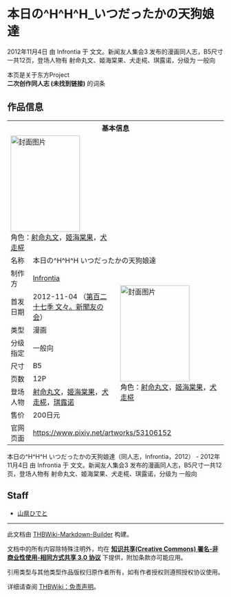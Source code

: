 # 本日の^H^H^H_いつだったかの天狗娘達

<!-- source html: G:\repos\THBWiki-Markdown-Builder\THBWikiMarkdown\Temp\main\d\d2\ns0%3A%E6%9C%AC%E6%97%A5%E3%81%AE%5EH%5EH%5EH_%E3%81%84%E3%81%A4%E3%81%A0%E3%81%A3%E3%81%9F%E3%81%8B%E3%81%AE%E5%A4%A9%E7%8B%97%E5%A8%98%E9%81%94.html -->

2012年11月4日 由 Infrontia 于 文文。新闻友人集会3 发布的漫画同人志，B5尺寸一共12页，登场人物有 射命丸文、姬海棠果、犬走椛、琪露诺，分级为 一般向

本页是关于东方Project  
 **二次创作同人志 (未找到链接)** 的词条

## 作品信息

<table><tbody><tr><th colspan="3">基本信息</th></tr><tr><td class="cover-artwork-mobile" colspan="2"><a href="./文件-本日の^H^H^H_いつだったかの天狗娘達封面.jpg.md" class="image" title="封面图片"><img alt="封面图片" src="https://upload.thwiki.cc/thumb/9/9f/%E6%9C%AC%E6%97%A5%E3%81%AE%5EH%5EH%5EH_%E3%81%84%E3%81%A4%E3%81%A0%E3%81%A3%E3%81%9F%E3%81%8B%E3%81%AE%E5%A4%A9%E7%8B%97%E5%A8%98%E9%81%94%E5%B0%81%E9%9D%A2.jpg/161px-%E6%9C%AC%E6%97%A5%E3%81%AE%5EH%5EH%5EH_%E3%81%84%E3%81%A4%E3%81%A0%E3%81%A3%E3%81%9F%E3%81%8B%E3%81%AE%E5%A4%A9%E7%8B%97%E5%A8%98%E9%81%94%E5%B0%81%E9%9D%A2.jpg" decoding="async" loading="lazy" width="161" height="224" srcset="https://upload.thwiki.cc/thumb/9/9f/%E6%9C%AC%E6%97%A5%E3%81%AE%5EH%5EH%5EH_%E3%81%84%E3%81%A4%E3%81%A0%E3%81%A3%E3%81%9F%E3%81%8B%E3%81%AE%E5%A4%A9%E7%8B%97%E5%A8%98%E9%81%94%E5%B0%81%E9%9D%A2.jpg/241px-%E6%9C%AC%E6%97%A5%E3%81%AE%5EH%5EH%5EH_%E3%81%84%E3%81%A4%E3%81%A0%E3%81%A3%E3%81%9F%E3%81%8B%E3%81%AE%E5%A4%A9%E7%8B%97%E5%A8%98%E9%81%94%E5%B0%81%E9%9D%A2.jpg 1.5x, https://upload.thwiki.cc/thumb/9/9f/%E6%9C%AC%E6%97%A5%E3%81%AE%5EH%5EH%5EH_%E3%81%84%E3%81%A4%E3%81%A0%E3%81%A3%E3%81%9F%E3%81%8B%E3%81%AE%E5%A4%A9%E7%8B%97%E5%A8%98%E9%81%94%E5%B0%81%E9%9D%A2.jpg/322px-%E6%9C%AC%E6%97%A5%E3%81%AE%5EH%5EH%5EH_%E3%81%84%E3%81%A4%E3%81%A0%E3%81%A3%E3%81%9F%E3%81%8B%E3%81%AE%E5%A4%A9%E7%8B%97%E5%A8%98%E9%81%94%E5%B0%81%E9%9D%A2.jpg 2x" data-file-width="860" data-file-height="1196"></a><div class="cover-char">角色：<a href="./射命丸文.md" title="射命丸文">射命丸文</a>，<a href="./姬海棠果.md" title="姬海棠果">姬海棠果</a>，<a href="./犬走椛.md" title="犬走椛">犬走椛</a></div></td>
</tr><tr><td class="label">名称</td><td colspan="2"> 本日の^H^H^H いつだったかの天狗娘達 </td></tr><tr><td class="label">制作方</td><td><a href="./Infrontia.md" title="Infrontia">Infrontia</a></td><td class="cover-artwork" rowspan="8" style="min-width:224px;"><a href="./文件-本日の^H^H^H_いつだったかの天狗娘達封面.jpg.md" class="image" title="封面图片"><img alt="封面图片" src="https://upload.thwiki.cc/thumb/9/9f/%E6%9C%AC%E6%97%A5%E3%81%AE%5EH%5EH%5EH_%E3%81%84%E3%81%A4%E3%81%A0%E3%81%A3%E3%81%9F%E3%81%8B%E3%81%AE%E5%A4%A9%E7%8B%97%E5%A8%98%E9%81%94%E5%B0%81%E9%9D%A2.jpg/161px-%E6%9C%AC%E6%97%A5%E3%81%AE%5EH%5EH%5EH_%E3%81%84%E3%81%A4%E3%81%A0%E3%81%A3%E3%81%9F%E3%81%8B%E3%81%AE%E5%A4%A9%E7%8B%97%E5%A8%98%E9%81%94%E5%B0%81%E9%9D%A2.jpg" decoding="async" loading="lazy" width="161" height="224" srcset="https://upload.thwiki.cc/thumb/9/9f/%E6%9C%AC%E6%97%A5%E3%81%AE%5EH%5EH%5EH_%E3%81%84%E3%81%A4%E3%81%A0%E3%81%A3%E3%81%9F%E3%81%8B%E3%81%AE%E5%A4%A9%E7%8B%97%E5%A8%98%E9%81%94%E5%B0%81%E9%9D%A2.jpg/241px-%E6%9C%AC%E6%97%A5%E3%81%AE%5EH%5EH%5EH_%E3%81%84%E3%81%A4%E3%81%A0%E3%81%A3%E3%81%9F%E3%81%8B%E3%81%AE%E5%A4%A9%E7%8B%97%E5%A8%98%E9%81%94%E5%B0%81%E9%9D%A2.jpg 1.5x, https://upload.thwiki.cc/thumb/9/9f/%E6%9C%AC%E6%97%A5%E3%81%AE%5EH%5EH%5EH_%E3%81%84%E3%81%A4%E3%81%A0%E3%81%A3%E3%81%9F%E3%81%8B%E3%81%AE%E5%A4%A9%E7%8B%97%E5%A8%98%E9%81%94%E5%B0%81%E9%9D%A2.jpg/322px-%E6%9C%AC%E6%97%A5%E3%81%AE%5EH%5EH%5EH_%E3%81%84%E3%81%A4%E3%81%A0%E3%81%A3%E3%81%9F%E3%81%8B%E3%81%AE%E5%A4%A9%E7%8B%97%E5%A8%98%E9%81%94%E5%B0%81%E9%9D%A2.jpg 2x" data-file-width="860" data-file-height="1196"></a><div class="cover-char">角色：<a href="./射命丸文.md" title="射命丸文">射命丸文</a>，<a href="./姬海棠果.md" title="姬海棠果">姬海棠果</a>，<a href="./犬走椛.md" title="犬走椛">犬走椛</a></div></td>
</tr><tr><td class="label">首发日期</td><td>2012-11-04&#160;（<a href="/展会作品列表?e=%E6%96%87%E6%96%87%E3%80%82%E6%96%B0%E9%97%BB%E5%8F%8B%E4%BA%BA%E9%9B%86%E4%BC%9A%233">第百二十七季 文々。新聞友の会</a>）</td></tr><tr><td class="label">类型</td><td>漫画</td></tr><tr><td class="label">分级指定</td><td>一般向</td></tr><tr><td class="label">尺寸</td><td>B5</td></tr><tr><td class="label">页数</td><td>12P</td></tr><tr><td class="label">登场人物</td><td><a href="./射命丸文.md" title="射命丸文">射命丸文</a>，<a href="./姬海棠果.md" title="姬海棠果">姬海棠果</a>，<a href="./犬走椛.md" title="犬走椛">犬走椛</a>，<a href="./琪露诺.md" title="琪露诺">琪露诺</a></td></tr><tr><td class="label">售价</td><td>200日元</td></tr>
<tr><td class="label">官网页面</td><td colspan="2"><a rel="nofollow" class="external free" href="https://www.pixiv.net/artworks/53106152">https://www.pixiv.net/artworks/53106152</a></td></tr></tbody></table>

本日の^H^H^H いつだったかの天狗娘達（同人志，Infrontia，2012） - 2012年11月4日 由 Infrontia 于 文文。新闻友人集会3 发布的漫画同人志，B5尺寸一共12页，登场人物有 射命丸文、姬海棠果、犬走椛、琪露诺，分级为 一般向

## Staff
- [山県ひでと](./山県ひでと.md)

  
  

  





---

此文档由 [THBWiki-Markdown-Builder](https://github.com/Delsin-Yu/THBWiki-Markdown-Builder) 构建。

文档中的所有内容除特殊注明外，均在 [**知识共享(Creative Commons) 署名-非商业性使用-相同方式共享 3.0 协议**](https://creativecommons.org/licenses/by-sa/3.0/deed.zh-hans) 下提供，附加条款亦可能应用。

引用类型与其他类型作品版权归原作者所有，如有作者授权则遵照授权协议使用。

详细请查阅 [THBWiki：免责声明](https://thbwiki.cc/THBWiki:%E5%85%8D%E8%B4%A3%E5%A3%B0%E6%98%8E)。

